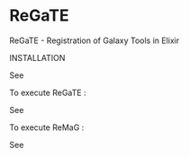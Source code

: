 ReGaTE
======

ReGaTE - Registration of Galaxy Tools in Elixir


INSTALLATION

See


To execute ReGaTE :

See


To execute ReMaG :

See
